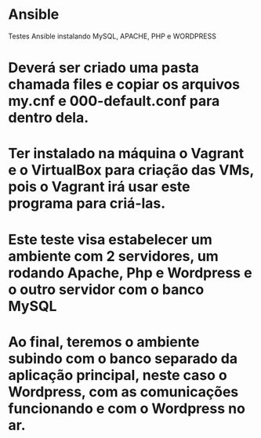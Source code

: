 # Ansible
Testes Ansible instalando MySQL, APACHE, PHP e WORDPRESS
# Deverá ser criado uma pasta chamada files e copiar os arquivos my.cnf e 000-default.conf para dentro dela.
# Ter instalado na máquina o Vagrant e o VirtualBox para criação das VMs, pois o Vagrant irá usar este programa para criá-las.
# Este teste visa estabelecer um ambiente com 2 servidores, um rodando Apache, Php e Wordpress e o outro servidor com o banco MySQL
# Ao final, teremos o ambiente subindo com o banco separado da aplicação principal, neste caso o Wordpress, com as comunicações funcionando e com o Wordpress no ar.
